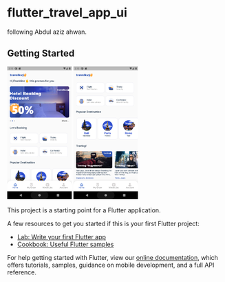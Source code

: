 # flutter_travel_app_ui

following Abdul aziz ahwan.

## Getting Started
<img src="images/Screenshot_1621255910.png" width=150/>       <img src="images/Screenshot_1621255916.png" width=150/>

This project is a starting point for a Flutter application.

A few resources to get you started if this is your first Flutter project:

- [Lab: Write your first Flutter app](https://flutter.dev/docs/get-started/codelab)
- [Cookbook: Useful Flutter samples](https://flutter.dev/docs/cookbook)

For help getting started with Flutter, view our
[online documentation](https://flutter.dev/docs), which offers tutorials,
samples, guidance on mobile development, and a full API reference.
